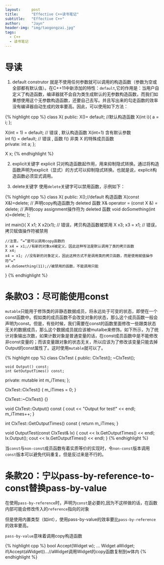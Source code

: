 ```yaml
---
layout:     post
title:      "Effective C++读书笔记"
subtitle:   "Effective C++"
author:     "Jayn"
header-img: "img/taogongzai.jpg"
tags:
  - C++
  - 读书笔记
---
```


# 导读

1. default construtor
就是不使用任何参数就可以调用的构造函数（参数为空或全部都有默认值）。在C++11中新添加的特性：`default`,它的作用是：当用户自定义了构造函数，编译器就不会自为类生成默认的无参数构造函数，而我们如果想使用这个无参数构造函数，还要自己去写。并且写出来的勾走函数的效率没有编译器自动生成的效率要高。因此，可以使用如下方法：

{% highlight cpp %}
class X{ 
 public: 
  X()= default; //默认构造函数
  X(int i){ 
    a = i; 
  };

  X(int = 1) = default;   // 错误 , 默认构造函数 X(int=1) 含有默认参数  
  int f() = default;      // 错误 , 函数 f() 非类 X 的特殊成员函数  
 private: 
  int a; 
 }; 

 X x;
{% endhighlight %}

2. explicit关键字
explicit   只对构造函数起作用，用来抑制隐式转换。通过将构造函数声明为explicit（显式）的方式可以抑制隐式转换。也就是说，explicit构造函数必须显式调用。

3. delete关键字
使用`delete`关键字可以禁用函数，示例如下：

{% highlight cpp %}
class X{
public:
    X();//default 构造函数
    X(const X&)=delete;  // 声明copy构造函数为 deleted 函数
    X& operator = (const X &) = delete; // 声明copy assignment操作符为 deleted 函数
    void doSomething(int x)=delete;
};

int main(){
    X x1;
    X x2(x1);   // 错误，拷贝构造函数被禁用
    X x3;
    x3 = x1;     // 错误，拷贝赋值操作符被禁用


    //注意，“=”是可以调用copy函数的
    X x4 = x1;//有新的对象x4被定义，因此这种写法是默认调用了类的拷贝函数
    X x4;
    x4 = x1; //没有新的对象定义，因此这种方式不是调用类的拷贝函数，而是使用赋值操作符“=”
    x4.doSomething(11);//被禁用的函数，不能调用只能
}
{% endhighlight %}


# 条款03：尽可能使用const
`mutable`只能用于修饰类的非静态数据成员，将永远处于可变的状态，即使在一个const函数中。假如类的成员函数不会改变对象的状态，那么这个成员函数一般会声明为const。但是，有些时候，我们需要在const的函数里面修改一些跟类状态无关的数据成员，那么这个数据成员就应该被mutalbe来修饰。如下所示，为了统计对象输出次数，如果计数对象是普通变量的话，在const成员函数中是不能修改非const变量的；而该变量跟对象的状态无关，所以应该为了修改该变量只能去掉Output的const属性了。这时使用`mutable`就可以了。

{% highlight cpp %}
class ClxTest
{
  public:
    ClxTest();
    ~ClxTest();
 
    void Output() const;
    int GetOutputTimes() const;
 
  private:
    mutable int m_iTimes;
};
 
ClxTest::ClxTest()
{
  m_iTimes = 0;
}
 
ClxTest::~ClxTest()
{}
 
void ClxTest::Output() const
{
  cout << "Output for test!" << endl;
  m_iTimes++;
}
 
int ClxTest::GetOutputTimes() const
{
  return m_iTimes;
}
 
void OutputTest(const ClxTest& lx)
{
  cout << lx.GetOutputTimes() << endl;
  lx.Output();
  cout << lx.GetOutputTimes() << endl;
}
{% endhighlight %}

当`const`与`non-const`成员函数有着实质等价的实现时，令`non-const`版本调用`const`版本可以避免代码重复。但是反过来是不行的。


# 条款20：宁以pass-by-reference-to-const替换pass-by-value
在使用`pass-by-reference`时，声明为`const`是必要的,因为不这样做的话，在函数内部可能会修改传入的`reference`指向的对象

但是使用内置类型（如int），使用pass-by-value的效率要比`pass-by-reference`的效率要高。

`pass-by-value`意味着调用copy构造函数

{% highlight cpp %}
bool Accept(Widget w);
...
Widget aWidget;
if(Accept(aWidget))...//aWidget调用Widget的copy函数复制到w体内
{% endhighlight %}